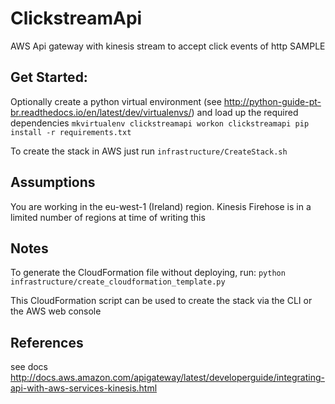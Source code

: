 # ClickstreamApi
AWS Api gateway with kinesis stream to accept click events of http SAMPLE


## Get Started:

Optionally create a python virtual environment (see http://python-guide-pt-br.readthedocs.io/en/latest/dev/virtualenvs/) and load up the required dependencies
``
mkvirtualenv clickstreamapi
workon clickstreamapi
pip install -r requirements.txt
``

To create the stack in AWS just run
``
infrastructure/CreateStack.sh
``



## Assumptions
You are working in the eu-west-1 (Ireland) region. Kinesis Firehose is in a limited number of regions at time of writing this


## Notes
To generate the CloudFormation file without deploying, run:
``
python infrastructure/create_cloudformation_template.py
``

This CloudFormation script can be used to create the stack via the CLI or the AWS web console

## References
see docs
http://docs.aws.amazon.com/apigateway/latest/developerguide/integrating-api-with-aws-services-kinesis.html
